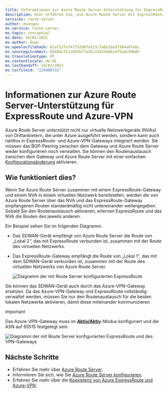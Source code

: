 ```yaml
---
title: Informationen zur Azure Route Server-Unterstützung für ExpressRoute und Azure-VPN
description: Hier erfahren Sie, wie Azure Route Server mit ExpressRoute- und Azure-VPN-Gateways interagiert.
services: route-server
author: duongau
ms.service: route-server
ms.topic: conceptual
ms.date: 10/01/2021
ms.author: duau
ms.openlocfilehash: 61a712fa747252b07a513cfa6e18e3f3b4a67e6c
ms.sourcegitcommit: 03e84c3112b03bf7a2bc14525ddbc4f5adc99b85
ms.translationtype: HT
ms.contentlocale: de-DE
ms.lasthandoff: 10/03/2021
ms.locfileid: "129400722"
---
```

# <a name="about-azure-route-server-support-for-expressroute-and-azure-vpn"></a>Informationen zur Azure Route Server-Unterstützung für ExpressRoute und Azure-VPN

Azure Route Server unterstützt nicht nur virtuelle Netzwerkgeräte (NVAs) von Drittanbietern, die unter Azure ausgeführt werden, sondern kann auch nahtlos in ExpressRoute- und Azure-VPN-Gateways integriert werden. Sie müssen das BGP-Peering zwischen dem Gateway und Azure Route Server weder konfigurieren noch verwalten. Sie können den Routenaustausch zwischen dem Gateway und Azure Route Server mit einer einfachen [Konfigurationsänderung](quickstart-configure-route-server-powershell.md#route-exchange) aktivieren.


## <a name="how-does-it-work"></a>Wie funktioniert dies?

Wenn Sie Azure Route Server zusammen mit einem ExpressRoute-Gateway und einem NVA in einem virtuellen Netzwerk bereitstellen, werden die von Azure Route Server über das NVA und das ExpressRoute-Gateway empfangenen Routen standardmäßig nicht untereinander weitergegeben. Sobald Sie den Routenaustausch aktivieren, erlernen ExpressRoute und das NVA die Routen des jeweils anderen.

Ein Beispiel sehen Sie im folgenden Diagramm:

* Das SDWAN-Gerät empfängt von Azure Route Server die Route von „Lokal 2“, das mit ExpressRoute verbunden ist, zusammen mit der Route des virtuellen Netzwerks.

* Das ExpressRoute-Gateway empfängt die Route von „Lokal 1“, das mit dem SDWAN-Gerät verbunden ist, zusammen mit der Route des virtuellen Netzwerks von Azure Route Server.

    ![Diagramm der mit Route Server konfigurierten ExpressRoute](./media/expressroute-vpn-support/expressroute-with-route-server.png)

Sie können das SDWAN-Gerät auch durch das Azure-VPN-Gateway ersetzen. Da das Azure-VPN-Gateway und ExpressRoute vollständig verwaltet werden, müssen Sie nur den Routenaustausch für die beiden lokalen Netzwerke aktivieren, damit diese miteinander kommunizieren.

> [!IMPORTANT] 
> Das Azure-VPN-Gateway muss im [**Aktiv/Aktiv**](../vpn-gateway/vpn-gateway-activeactive-rm-powershell.md)-Modus konfiguriert und die ASN auf 65515 festgelegt sein.
>

![Diagramm der mit Route Server konfigurierten ExpressRoute und des VPN-Gateways](./media/expressroute-vpn-support/expressroute-and-vpn-with-route-server.png)

## <a name="next-steps"></a>Nächste Schritte

- Erfahren Sie mehr über [Azure Route Server](route-server-faq.md).
- Informieren Sie sich, wie Sie [Azure Route Server konfigurieren](quickstart-configure-route-server-powershell.md).
- Erfahren Sie mehr über die [Koexistenz von Azure ExpressRoute und Azure-VPN](../expressroute/expressroute-howto-coexist-resource-manager.md).
